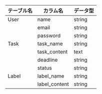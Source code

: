 | テーブル名 | カラム名　|  データ型 |
|--------| --------| ---------|
|User|name|string|
|    |email|string|
|    |password|string|
|Task|task_name|string|
|    |task_content|text|
|    |deadline|string|
|    |status|string|
|Label|label_name|string|
|     |label_content|string|